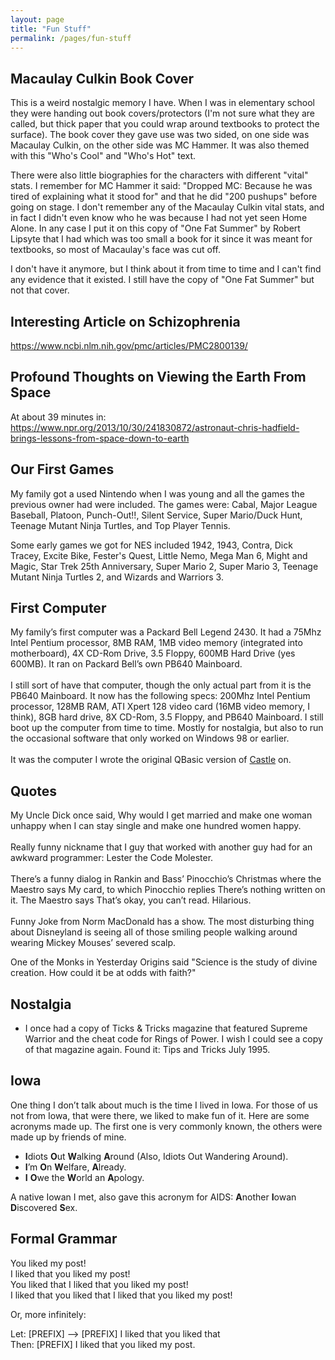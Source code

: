 ```yaml
---
layout: page
title: "Fun Stuff"
permalink: /pages/fun-stuff
---
```

<!-- wp:heading -->
<h2 class="wp-block-heading">Macaulay Culkin Book Cover</h2>
<!-- /wp:heading -->

<!-- wp:paragraph -->
<p>This is a weird nostalgic memory I have. When I was in elementary school they were handing out book covers/protectors (I'm not sure what they are called, but thick paper that you could wrap around textbooks to protect the surface). The book cover they gave use was two sided, on one side was Macaulay Culkin, on the other side was MC Hammer. It was also themed with this "Who's Cool" and "Who's Hot" text.</p>
<!-- /wp:paragraph -->

<!-- wp:paragraph -->
<p>There were also little biographies for the characters with different "vital" stats. I remember for MC Hammer it said: "Dropped MC: Because he was tired of explaining what it stood for" and that he did "200 pushups" before going on stage. I don't remember any of the Macaulay Culkin vital stats, and in fact I didn't even know who he was because I had not yet seen Home Alone. In any case I put it on this copy of "One Fat Summer" by Robert Lipsyte that I had which was too small a book for it since it was meant for textbooks, so most of Macaulay's face was cut off.</p>
<!-- /wp:paragraph -->

<!-- wp:paragraph -->
<p>I don't have it anymore, but I think about it from time to time and I can't find any evidence that it existed. I still have the copy of "One Fat Summer" but not that cover.</p>
<!-- /wp:paragraph -->

<!-- wp:heading -->
<h2 class="wp-block-heading">Interesting Article on Schizophrenia</h2>
<!-- /wp:heading -->

<!-- wp:paragraph -->
<p><a href="https://www.ncbi.nlm.nih.gov/pmc/articles/PMC2800139/">https://www.ncbi.nlm.nih.gov/pmc/articles/PMC2800139/</a></p>
<!-- /wp:paragraph -->

<!-- wp:heading -->
<h2 class="wp-block-heading">Profound Thoughts on Viewing the Earth From Space</h2>
<!-- /wp:heading -->

<!-- wp:paragraph -->
<p></p>
<!-- /wp:paragraph -->

<!-- wp:paragraph -->
<p>At about 39 minutes in: <a href="https://www.npr.org/2013/10/30/241830872/astronaut-chris-hadfield-brings-lessons-from-space-down-to-earth">https://www.npr.org/2013/10/30/241830872/astronaut-chris-hadfield-brings-lessons-from-space-down-to-earth</a></p>
<!-- /wp:paragraph -->

<!-- wp:heading -->
<h2 class="wp-block-heading">Our First Games</h2>
<!-- /wp:heading -->

<!-- wp:paragraph -->
<p>My family got a used Nintendo when I was young and all the games the previous owner had were included. The games were: Cabal, Major League Baseball, Platoon, Punch-Out!!, Silent Service, Super Mario/Duck Hunt, Teenage Mutant Ninja Turtles, and Top Player Tennis.</p>
<!-- /wp:paragraph -->

<!-- wp:paragraph -->
<p>Some early games we got for NES included 1942, 1943, Contra, Dick Tracey, Excite Bike, Fester's Quest, Little Nemo, Mega Man 6, Might and Magic, Star Trek 25th Anniversary, Super Mario 2, Super Mario 3, Teenage Mutant Ninja Turtles 2, and Wizards and Warriors 3.</p>
<!-- /wp:paragraph -->

<!-- wp:heading -->
<h2 class="wp-block-heading">First Computer </h2>
<!-- /wp:heading -->

<!-- wp:paragraph -->
<p> My family’s first computer was a Packard Bell Legend 2430. It had a  75Mhz Intel Pentium processor, 8MB RAM, 1MB video memory (integrated  into motherboard), 4X CD-Rom Drive, 3.5 Floppy, 600MB Hard Drive (yes 600MB). It ran on Packard Bell’s own PB640 Mainboard.<br><br> I still sort of have that computer, though the only actual part from it  is the PB640 Mainboard. It now has the following specs: 200Mhz Intel  Pentium processor, 128MB RAM, ATI Xpert 128 video card (16MB video  memory, I think), 8GB hard drive, 8X CD-Rom, 3.5 Floppy, and PB640  Mainboard. I still boot up the computer from time to time. Mostly for  nostalgia, but also to run the occasional software that only worked on  Windows 98 or earlier.<br><br> It was the computer I wrote the original QBasic version of <a href="https://github.com/beemfx/Castle/tree/master/Old%20Versions/1%20QBASIC%20Original">Castle</a> on.<br></p>
<!-- /wp:paragraph -->

<!-- wp:heading -->
<h2 class="wp-block-heading"> Quotes </h2>
<!-- /wp:heading -->

<!-- wp:paragraph -->
<p> My Uncle Dick once said, Why would I get married and make one woman unhappy when I can stay single and make one hundred women happy.<br><br> Really funny nickname that I guy that worked with another guy had for an awkward programmer: Lester the Code Molester.<br><br> There’s a funny dialog in Rankin and Bass’ Pinocchio’s Christmas where the Maestro says My card, to which Pinocchio replies There’s nothing written on it. The Maestro says That’s okay, you can’t read. Hilarious.<br><br> Funny Joke from Norm MacDonald has a show. The most disturbing thing  about Disneyland is seeing all of those smiling people walking around  wearing Mickey Mouses’ severed scalp.</p>
<!-- /wp:paragraph -->

<!-- wp:paragraph -->
<p></p>
<!-- /wp:paragraph -->

<!-- wp:paragraph -->
<p>One of the Monks in Yesterday Origins said "Science is the study of divine creation. How could it be at odds with faith?"<br></p>
<!-- /wp:paragraph -->

<!-- wp:heading -->
<h2 class="wp-block-heading"> Nostalgia </h2>
<!-- /wp:heading -->

<!-- wp:list -->
<ul><!-- wp:list-item -->
<li> I once had a copy of 
Ticks &amp; Tricks magazine that featured Supreme Warrior and the cheat 
code for Rings of Power. I wish I could see a copy of that magazine 
again. Found it: Tips and Tricks July 1995.</li>
<!-- /wp:list-item --></ul>
<!-- /wp:list -->

<!-- wp:heading -->
<h2 class="wp-block-heading"> Iowa </h2>
<!-- /wp:heading -->

<!-- wp:paragraph -->
<p> One thing I don’t talk about much is the time I lived in Iowa. For those  of us not from Iowa, that were there, we liked to make fun of it. Here  are some acronyms made up. The first one is very commonly known, the  others were made up by friends of mine.<br></p>
<!-- /wp:paragraph -->

<!-- wp:list -->
<ul><!-- wp:list-item -->
<li> <strong>I</strong>diots <strong>O</strong>ut <strong>W</strong>alking <strong>A</strong>round (Also, Idiots Out Wandering Around).</li>
<!-- /wp:list-item -->

<!-- wp:list-item -->
<li> <strong>I</strong>’m <strong>O</strong>n <strong>W</strong>elfare, <strong>A</strong>lready.</li>
<!-- /wp:list-item -->

<!-- wp:list-item -->
<li> <strong>I</strong> <strong>O</strong>we the <strong>W</strong>orld an <strong>A</strong>pology.</li>
<!-- /wp:list-item --></ul>
<!-- /wp:list -->

<!-- wp:paragraph -->
<p> A native Iowan I met, also gave this acronym for AIDS: <strong>A</strong>nother <strong>I</strong>owan <strong>D</strong>iscovered <strong>S</strong>ex. </p>
<!-- /wp:paragraph -->

<!-- wp:heading -->
<h2 class="wp-block-heading">Formal Grammar</h2>
<!-- /wp:heading -->

<!-- wp:paragraph -->
<p>You liked my post!<br>I liked that you liked my post!<br>You liked that I liked that you liked my post!<br>I liked that you liked that I liked that you liked my post!</p>
<!-- /wp:paragraph -->

<!-- wp:paragraph -->
<p>Or, more infinitely:</p>
<!-- /wp:paragraph -->

<!-- wp:paragraph -->
<p>Let: [PREFIX] --&gt; [PREFIX] I liked that you liked that<br>Then: [PREFIX] I liked that you liked my post.</p>
<!-- /wp:paragraph -->
